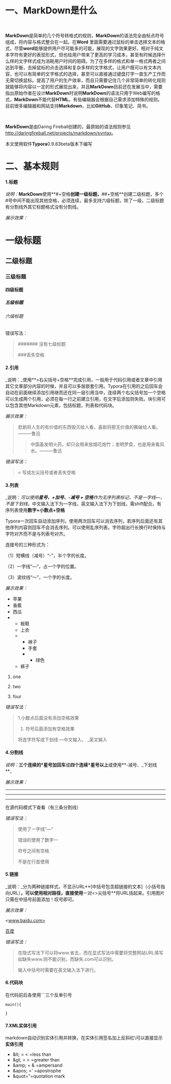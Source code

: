 # 一、MarkDown是什么

​		

**MarkDown**是简单的几个符号转格式的规则，**MarkDown**的语法完全由标点符号组成，将内容与格式整合在一起。在**Word** 里面需要通过鼠标的单击选择文本的格式，尽管**word**能够提供用户尽可能多的可能，展现的文字效果更好。相对于纯文本字符有更好的表现形式，但也给用户带来了更高的学习成本，甚至有时候选择什么样的文字样式成为消耗用户时间的阻碍。为了在多样的格式和单一格式两者之间达到平衡，去掉鼠标的点击选择和复杂多样的文字格式，让用户既可以有文本内容，也可以有简单的文字格式的选择，甚至可以直接通过键盘打字一直生产工作而无需切换鼠标。提高了用户的生产效率，而且只需要记住几个非常简单的转化规则就能够将内容以一定的形式展现出来，并且**MarkDown**目前还在发展当中，需要指出原始作者在设计**MarkDown**时说明**MarkDown**的语法只用于Web编写的格式，**MarkDown**不能代替**HTML**。有些编辑器会根据自己需求添加特殊的规则。目前很多编辑器和网站支持**Markdown**，比如**GitHub**、印象笔记、简书。

​		

**MarkDown**是由Daring Fireball创建的，最原始的语法规则参见<http://daringfireball.net/projects/markdown/syntax>。

本文使用软件**Typora**0.9.83beta版本下编写



# 二、基本规则



#### 1.标题

_说明：_**MarkDown**使用**#+空格**创建一级标题，**##+空格**创建二级标题，多个#号中间不能出现其他空格，必须连续，最多支持六级标题，除了一级，二级标题有分割线外其它标题格式没有分割线。

_展示效果：_

# 一级标题

## 二级标题

### 三级标题

#### 四级标题

##### 五级标题

###### 六级标题

错误写法：

> ####### 没有七级标题
>
> ###丢失空格



####  2.引用

_说明：_使用**>右尖括号+空格**完成引用，一般用于代码引用或者文章中引用其它文章部分内容的时候，并且可以多层嵌套引用。Typora在引用的之后回车会自动在前面继续添加引用继而还在同一层引用当中，连续两个右尖括号加一个空格可以生成两个引用，必须在每一行之前建立引用，在文字后添加则失败。块引用可以包含其他Markdown元素，包括标题，列表和代码块。

_展示效果：_

> 悲剧将人生的有价值的东西毁灭给人看，喜剧将那无价值的撕破给人看。———鲁迅
>
> > 中国虽发明火药，却只会用来放烟花炮竹；发明罗盘，也是用来看风水。———鲁迅

_错误写法：_

> < 写成左尖括号或者丢失空格



#### 3.列表

_说明：_可以使用**星号、+加号、-减号 + 空格**作为无序列表标记，不是一字线—，不是下划线_，中文输入法下为一字线，英文输入法下为下划线，需shift配合。有序列表使用**数字+小数点+空格**

Typora一次回车自动添加序列，使用两次回车可以消去序列，若序列后面还有其他序列内容则回车不会消去序列。可以使用乱序列表。字符超出行长换行时保持与字符对齐而不是与列表号对齐。

连接号的三种形式为：

（1）短横线（减号）“-”，半个字的长度。

（2）一字线“—”，占一个字的位置。

（3）波纹线“～”，一个字的长度。

_展示效果：_

* 苹果
* 香蕉
* 西瓜
* * 板鞋
  * 上衣
  * - 袜子
    - 手套
    - + 绿色
  * 裤子

1. one
2. two

4. four

_错误写法：_

> 1.小数点后面没有添加空格效果
>
> 1. 符号后面添加有空格效果
>
> 将连字符写成下划线 —中文输入， _英文输入



#### 4.分割线

_说明：_**三个连续的*星号加回车**或**四个连续*星号以上**或使用**-减号、_下划线**，

_展示效果：_

---

___

***

在源代码模式下查看（有三条分割线）

_错误写法：_

> 使用了一字线”—“
>
> 错误的使用了数字一
>
> 符号之间有空格
>
> 不是在行首使用



#### 5.链接

_说明：_分为两种链接样式，不显示URL**[中括号包含超链接的文本]（小括号指向URL）**，可以使用相对路径，直接使用**一对<>尖括号**将URL括起来。引用图片只需在中括号前面添加！叹号即可。

_展示效果：_

<www.baidu.com>

[百度](www.baidu.com)

_错误写法：_

> 在隐式写法下可以将www.省去，而在显式写法中需要将完整网站URL填写如缺失www.则不能识别，而缺失.com可以识别。
>
> 输入中括号时需要在英文输入法下进行。

#### 6.代码块

在代码前后各使用```三个反单引号

```
main(){

}
```

#### 7.XML实体引用

markdown自动识别实体引用并转换，在实体引用签名加上反斜杠\可以直接显示**实体引用**

* \&lt;  =  <  =less than
* \&gt; = >  =greater than
* \&amp; = & =ampersand
* \&apos; =' =apostrophe
* \&quot="=quotation mark